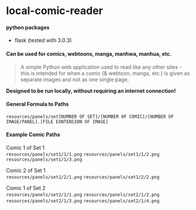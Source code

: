 # local-comic-reader

#### python packages
- flask (tested with 3.0.3)

#### Can be used for comics, webtoons, manga, manhwa, manhua, etc.
> A simple Python web application used to read like any other sites - this is intended for when a comic (& webtoon, manga, etc.) is given as separate images and not as one single page.

**Designed to be run locally, without requiring an internet connection!**

#### General Formula to Paths
`resources/panels/set[NUMBER OF SET]/[NUMBER OF COMIC]/[NUMBER OF IMAGE/PANEL].[FILE EXNTENSION OF IMAGE]`

#### Example Comic Paths
Comic 1 of Set 1
<br>
`resources/panels/set1/1/1.png`
`resources/panels/set1/1/2.png`
`resources/panels/set1/1/3.png`

Comic 2 of Set 1
<br>
`resources/panels/set1/2/1.png`
`resources/panels/set1/2/2.png`

Comic 1 of Set 2
<br>
`resources/panels/set2/1/1.png`
`resources/panels/set2/1/2.png`
`resources/panels/set2/1/3.png`
`resources/panels/set2/1/4.png`
